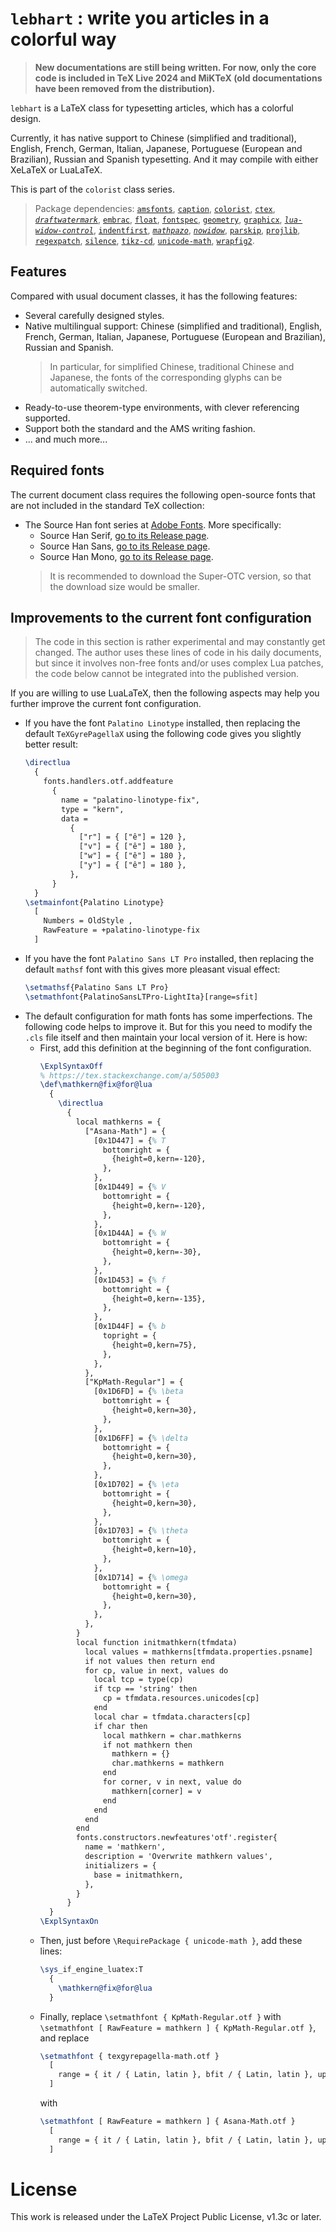 <!-- Copyright (C) 2021-2024 by Jinwen XU -->

# `lebhart` : write you articles in a colorful way

> **New documentations are still being written. For now, only the core code is included in TeX Live 2024 and MiKTeX (old documentations have been removed from the distribution).**

`lebhart` is a LaTeX class for typesetting articles, which has a colorful design.

Currently, it has native support to Chinese (simplified and traditional), English, French, German, Italian, Japanese, Portuguese (European and Brazilian), Russian and Spanish typesetting. And it may compile with either XeLaTeX or LuaLaTeX.

This is part of the `colorist` class series.

> Package dependencies: [`amsfonts`](https://ctan.org/pkg/amsfonts), [`caption`](https://ctan.org/pkg/caption), [`colorist`](https://ctan.org/pkg/colorist), [`ctex`](https://ctan.org/pkg/ctex), [*`draftwatermark`*](https://ctan.org/pkg/draftwatermark), [`embrac`](https://ctan.org/pkg/embrac), [`float`](https://ctan.org/pkg/float), [`fontspec`](https://ctan.org/pkg/fontspec), [`geometry`](https://ctan.org/pkg/geometry), [`graphicx`](https://ctan.org/pkg/graphicx), [*`lua-widow-control`*](https://ctan.org/pkg/lua-widow-control), [`indentfirst`](https://ctan.org/pkg/indentfirst), [*`mathpazo`*](https://ctan.org/pkg/mathpazo), [*`nowidow`*](https://ctan.org/pkg/nowidow), [`parskip`](https://ctan.org/pkg/parskip), [`projlib`](https://ctan.org/pkg/projlib), [`regexpatch`](https://ctan.org/pkg/regexpatch), [`silence`](https://ctan.org/pkg/silence), [`tikz-cd`](https://ctan.org/pkg/tikz-cd), [`unicode-math`](https://ctan.org/pkg/unicode-math), [`wrapfig2`](https://ctan.org/pkg/wrapfig2).

## Features

Compared with usual document classes, it has the following features:

- Several carefully designed styles.
- Native multilingual support: Chinese (simplified and traditional), English, French, German, Italian, Japanese, Portuguese (European and Brazilian), Russian and Spanish.
    > In particular, for simplified Chinese, traditional Chinese and Japanese, the fonts of the corresponding glyphs can be automatically switched.
- Ready-to-use theorem-type environments, with clever referencing supported.
- Support both the standard and the AMS writing fashion.
- ... and much more...

## Required fonts

The current document class requires the following open-source fonts that are not included in the standard TeX collection:

- The Source Han font series at [Adobe Fonts](https://github.com/adobe-fonts). More specifically:
  - Source Han Serif, [go to its Release page](https://github.com/adobe-fonts/source-han-serif/releases).
  - Source Han Sans, [go to its Release page](https://github.com/adobe-fonts/source-han-sans/releases).
  - Source Han Mono, [go to its Release page](https://github.com/adobe-fonts/source-han-mono/releases).
  > It is recommended to download the Super-OTC version, so that the download size would be smaller.

## Improvements to the current font configuration

> The code in this section is rather experimental and may constantly get changed. The author uses these lines of code in his daily documents, but since it involves non-free fonts and/or uses complex Lua patches, the code below cannot be integrated into the published version.

If you are willing to use LuaLaTeX, then the following aspects may help you further improve the current font configuration.

- If you have the font `Palatino Linotype` installed, then replacing the default `TeXGyrePagellaX` using the following code gives you slightly better result:
    ```latex
    \directlua
      {
        fonts.handlers.otf.addfeature
          {
            name = "palatino-linotype-fix",
            type = "kern",
            data =
              {
                ["r"] = { ["ê"] = 120 },
                ["v"] = { ["ê"] = 180 },
                ["w"] = { ["ê"] = 180 },
                ["y"] = { ["ê"] = 180 },
              },
          }
      }
    \setmainfont{Palatino Linotype}
      [
        Numbers = OldStyle ,
        RawFeature = +palatino-linotype-fix
      ]
    ```
- If you have the font `Palatino Sans LT Pro` installed, then replacing the default `mathsf` font with this gives more pleasant visual effect:
  ```latex
  \setmathsf{Palatino Sans LT Pro}
  \setmathfont{PalatinoSansLTPro-LightIta}[range=sfit]
  ```
- The default configuration for math fonts has some imperfections. The following code helps to improve it. But for this you need to modify the `.cls` file itself and then maintain your local version of it. Here is how:
  - First, add this definition at the beginning of the font configuration.
    ```latex
    \ExplSyntaxOff
    % https://tex.stackexchange.com/a/505003
    \def\mathkern@fix@for@lua
      {
        \directlua
          {
            local mathkerns = {
              ["Asana-Math"] = {
                [0x1D447] = {% T
                  bottomright = {
                    {height=0,kern=-120},
                  },
                },
                [0x1D449] = {% V
                  bottomright = {
                    {height=0,kern=-120},
                  },
                },
                [0x1D44A] = {% W
                  bottomright = {
                    {height=0,kern=-30},
                  },
                },
                [0x1D453] = {% f
                  bottomright = {
                    {height=0,kern=-135},
                  },
                },
                [0x1D44F] = {% b
                  topright = {
                    {height=0,kern=75},
                  },
                },
              },
              ["KpMath-Regular"] = {
                [0x1D6FD] = {% \beta
                  bottomright = {
                    {height=0,kern=30},
                  },
                },
                [0x1D6FF] = {% \delta
                  bottomright = {
                    {height=0,kern=30},
                  },
                },
                [0x1D702] = {% \eta
                  bottomright = {
                    {height=0,kern=30},
                  },
                },
                [0x1D703] = {% \theta
                  bottomright = {
                    {height=0,kern=10},
                  },
                },
                [0x1D714] = {% \omega
                  bottomright = {
                    {height=0,kern=30},
                  },
                },
              },
            }
            local function initmathkern(tfmdata)
              local values = mathkerns[tfmdata.properties.psname]
              if not values then return end
              for cp, value in next, values do
                local tcp = type(cp)
                if tcp == 'string' then
                  cp = tfmdata.resources.unicodes[cp]
                end
                local char = tfmdata.characters[cp]
                if char then
                  local mathkern = char.mathkerns
                  if not mathkern then
                    mathkern = {}
                    char.mathkerns = mathkern
                  end
                  for corner, v in next, value do
                    mathkern[corner] = v
                  end
                end
              end
            end
            fonts.constructors.newfeatures'otf'.register{
              name = 'mathkern',
              description = 'Overwrite mathkern values',
              initializers = {
                base = initmathkern,
              },
            }
          }
      }
    \ExplSyntaxOn
    ```
  - Then, just before `\RequirePackage { unicode-math }`, add these lines:
    ```latex
    \sys_if_engine_luatex:T
      {
        \mathkern@fix@for@lua
      }
    ```
  - Finally, replace `\setmathfont { KpMath-Regular.otf }` with `\setmathfont [ RawFeature = mathkern ] { KpMath-Regular.otf }`, and replace
    ```latex
    \setmathfont { texgyrepagella-math.otf }
      [
        range = { it / { Latin, latin }, bfit / { Latin, latin }, up / num, bfup / num }
      ]
    ```
    with
    ```latex
    \setmathfont [ RawFeature = mathkern ] { Asana-Math.otf }
      [
        range = { it / { Latin, latin }, bfit / { Latin, latin }, up / num, bfup / num }
      ]
    ```

# License

This work is released under the LaTeX Project Public License, v1.3c or later.

